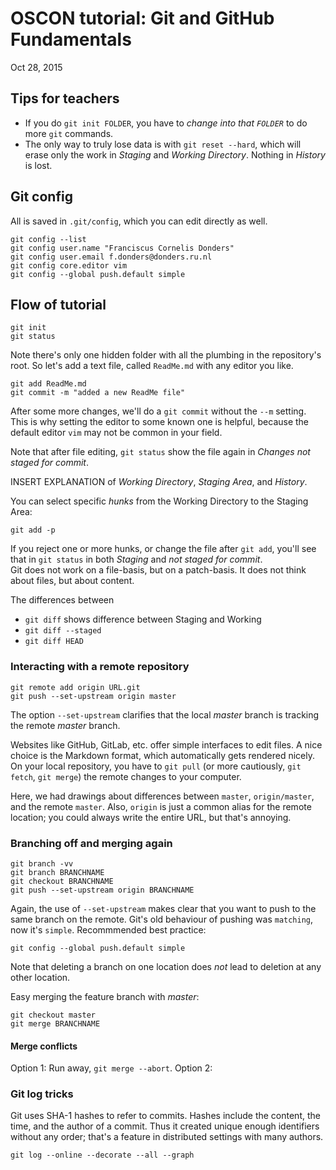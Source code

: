 # OSCON tutorial: Git and GitHub Fundamentals
Oct 28, 2015


## Tips for teachers
* If you do `git init FOLDER`, you have to *change into that `FOLDER`* to do more `git` commands.
* The only way to truly lose data is with `git reset --hard`, which will erase only the work in *Staging* and *Working Directory*. Nothing in *History* is lost.

## Git config
All is saved in `.git/config`, which you can edit directly as well.
```
git config --list
git config user.name "Franciscus Cornelis Donders"
git config user.email f.donders@donders.ru.nl
git config core.editor vim
git config --global push.default simple
```

## Flow of tutorial
```
git init
git status
```
Note there's only one hidden folder with all the plumbing in the repository's root.
So let's add a text file, called `ReadMe.md` with any editor you like.
```
git add ReadMe.md
git commit -m "added a new ReadMe file"
```
After some more changes, we'll do a `git commit` without the `--m` setting.
This is why setting the editor to some known one is helpful, because the default editor `vim` may not be common in your field.

Note that after file editing, `git status` show the file again in *Changes not staged for commit*.

INSERT EXPLANATION of *Working Directory*, *Staging Area*, and *History*.

You can select specific *hunks* from the Working Directory to the Staging Area:
```
git add -p
```
If you reject one or more hunks, or change the file after `git add`, you'll see that in `git status` in both *Staging* and *not staged for commit*.  
Git does not work on a file-basis, but on a patch-basis.
It does not think about files, but about content.

The differences between
* `git diff` shows difference between Staging and Working
* `git diff --staged`
* `git diff HEAD`

### Interacting with a remote repository

```
git remote add origin URL.git
git push --set-upstream origin master
```
The option `--set-upstream` clarifies that the local *master* branch is tracking the remote *master* branch.

Websites like GitHub, GitLab, etc. offer simple interfaces to edit files.
A nice choice is the Markdown format, which automatically gets rendered nicely.
On your local repository, you have to `git pull` (or more cautiously, `git fetch`, `git merge`) the remote changes to your computer.

Here, we had drawings about differences between `master`, `origin/master`, and the remote `master`.
Also, `origin` is just a common alias for the remote location; you could always write the entire URL, but that's annoying.

### Branching off and merging again

```
git branch -vv
git branch BRANCHNAME
git checkout BRANCHNAME
git push --set-upstream origin BRANCHNAME
```

Again, the use of `--set-upstream` makes clear that you want to push to the same branch on the remote.
Git's old behaviour of pushing was `matching`, now it's `simple`. Recommmended best practice:
```
git config --global push.default simple
```
Note that deleting a branch on one location does *not* lead to deletion at any other location.

Easy merging the feature branch with *master*:
```
git checkout master
git merge BRANCHNAME
```

#### Merge conflicts
Option 1: Run away, `git merge --abort`.
Option 2: 

### Git log tricks
Git uses SHA-1 hashes to refer to commits.
Hashes include the content, the time, and the author of a commit.
Thus it created unique enough identifiers without any order; that's a feature in distributed settings with many authors.

```
git log --online --decorate --all --graph
```
